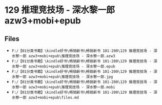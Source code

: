 # 129 推理竞技场 - 深水黎一郎 azw3+mobi+epub

## Files

- `F:/【01分类书籍】\kindle好书\畅销新书\畅销新书 101-200\129 推理竞技场 - 深水黎一郎 azw3+mobi+epub\推理竞技场 - 深水黎一郎.azw3`
- `F:/【01分类书籍】\kindle好书\畅销新书\畅销新书 101-200\129 推理竞技场 - 深水黎一郎 azw3+mobi+epub\推理竞技场 - 深水黎一郎.epub`
- `F:/【01分类书籍】\kindle好书\畅销新书\畅销新书 101-200\129 推理竞技场 - 深水黎一郎 azw3+mobi+epub\推理竞技场 - 深水黎一郎.jpg`
- `F:/【01分类书籍】\kindle好书\畅销新书\畅销新书 101-200\129 推理竞技场 - 深水黎一郎 azw3+mobi+epub\推理竞技场 - 深水黎一郎.mobi`
- `F:/【01分类书籍】\kindle好书\畅销新书\畅销新书 101-200\129 推理竞技场 - 深水黎一郎 azw3+mobi+epub\files.md`
